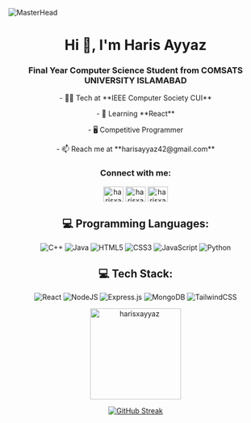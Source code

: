 ![MasterHead](https://user-images.githubusercontent.com/74038190/225813708-98b745f2-7d22-48cf-9150-083f1b00d6c9.gif)
<h1 align="center">Hi 👋, I'm Haris Ayyaz</h1>
<h3 align="center">Final Year Computer Science Student from COMSATS UNIVERSITY ISLAMABAD</h3>

<p align="center">
- 🧑‍💻 Tech at **IEEE Computer Society CUI**
</p><p align="center">
- 📱 Learning **React**
</p><p align="center">
- 🖥️ Competitive Programmer 
<p align="center">
- 📫 Reach me at **harisayyaz42@gmail.com**
</p>
<h3 align="center">Connect with me:</h3>
<p align="center">
<a href="https://linkedin.com/in/harisxayyaz" target="blank"><img align="center" src="https://raw.githubusercontent.com/rahuldkjain/github-profile-readme-generator/master/src/images/icons/Social/linked-in-alt.svg" alt="harisxayyaz" height="30" width="40" /></a>
<a href="https://instagram.com/harisxayyaz" target="blank"><img align="center" src="https://raw.githubusercontent.com/rahuldkjain/github-profile-readme-generator/master/src/images/icons/Social/instagram.svg" alt="harisxayyaz" height="30" width="40" /></a>
<a href="https://twitter.com/harisxayyaz" target="blank"><img align="center" src="https://raw.githubusercontent.com/rahuldkjain/github-profile-readme-generator/master/src/images/icons/Social/twitter.svg" alt="harisxayyaz" height="30" width="40" /></a>
</p>


<div align="center">

## 💻 Programming Languages:
  
![C++](https://img.shields.io/badge/c++-%2300599C.svg?style=for-the-badge&logo=c%2B%2B&logoColor=white) ![Java](https://img.shields.io/badge/java-%23ED8B00.svg?style=for-the-badge&logo=openjdk&logoColor=white) ![HTML5](https://img.shields.io/badge/html5-%23E34F26.svg?style=for-the-badge&logo=html5&logoColor=white) ![CSS3](https://img.shields.io/badge/css3-%231572B6.svg?style=for-the-badge&logo=css3&logoColor=white)  ![JavaScript](https://img.shields.io/badge/javascript-%23323330.svg?style=for-the-badge&logo=javascript&logoColor=%23F7DF1E) ![Python](https://img.shields.io/badge/python-3670A0?style=for-the-badge&logo=python&logoColor=ffdd54)
  
## 💻 Tech Stack:

![React](https://img.shields.io/badge/react-%2320232a.svg?style=for-the-badge&logo=react&logoColor=%2361DAFB) ![NodeJS](https://img.shields.io/badge/node.js-6DA55F?style=for-the-badge&logo=node.js&logoColor=white) ![Express.js](https://img.shields.io/badge/express.js-%23404d59.svg?style=for-the-badge&logo=express&logoColor=%2361DAFB) ![MongoDB](https://img.shields.io/badge/MongoDB-%234ea94b.svg?style=for-the-badge&logo=mongodb&logoColor=white) ![TailwindCSS](https://img.shields.io/badge/tailwindcss-%2338B2AC.svg?style=for-the-badge&logo=tailwind-css&logoColor=white)

</div>


<div align="center">
<p><img height=180em align="center" src="https://github-readme-stats.vercel.app/api/top-langs?username=harisxayyaz&langs_count=8&hide=cmake,html&theme=github_dark&show_icons=true&locale=en&layout=compact" alt="harisxayyaz" /></p>

[![GitHub Streak](https://streak-stats.demolab.com/?user=harisxayyaz&&theme=github-dark-blue)](https://git.io/streak-stats)

</div>
